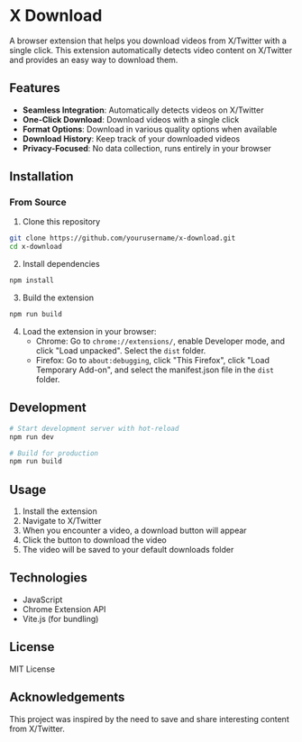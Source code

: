 # X Download

A browser extension that helps you download videos from X/Twitter with a single click. This extension automatically detects video content on X/Twitter and provides an easy way to download them.

## Features

- **Seamless Integration**: Automatically detects videos on X/Twitter
- **One-Click Download**: Download videos with a single click
- **Format Options**: Download in various quality options when available
- **Download History**: Keep track of your downloaded videos
- **Privacy-Focused**: No data collection, runs entirely in your browser

## Installation

### From Source

1. Clone this repository
```bash
git clone https://github.com/yourusername/x-download.git
cd x-download
```

2. Install dependencies
```bash
npm install
```

3. Build the extension
```bash
npm run build
```

4. Load the extension in your browser:
   - Chrome: Go to `chrome://extensions/`, enable Developer mode, and click "Load unpacked". Select the `dist` folder.
   - Firefox: Go to `about:debugging`, click "This Firefox", click "Load Temporary Add-on", and select the manifest.json file in the `dist` folder.

## Development

```bash
# Start development server with hot-reload
npm run dev

# Build for production
npm run build
```

## Usage

1. Install the extension
2. Navigate to X/Twitter
3. When you encounter a video, a download button will appear
4. Click the button to download the video
5. The video will be saved to your default downloads folder

## Technologies

- JavaScript
- Chrome Extension API
- Vite.js (for bundling)

## License

MIT License

## Acknowledgements

This project was inspired by the need to save and share interesting content from X/Twitter. 